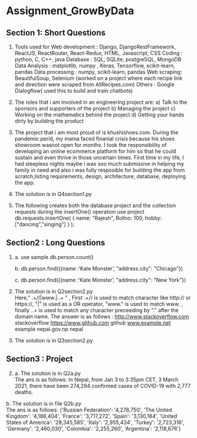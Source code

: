 # Assignment_GrowByData

## Section 1: Short Questions

1. Tools used for
   Web development : Django, DjangoRestFramework, ReactJS, ReactRouter, React-Redux, HTML, Javascript, CSS
   Coding : python, C, C++, java
   Database : SQL, SQLite, postgreSQL, MongoDB
   Data Analysis : matplotlib, numpy , Keras, Tensorflow, scikit-learn, pandas
   Data processing : numpy, scikit-learn, pandas
   Web scraping: BeautifulSoup, Selenium (worked on a project where each recipe link and direction were scraped from AllRecipes.com)
   Others : Google Dialogflow( used this to build and train chatbots)

2. The roles that i am involved in an engineering project are:
   a) Talk to the sponsors and supporters of the project
   b) Managing the project
   c) Working on the mathematics behind the project
   d) Getting your hands dirty by building the product

3. The project that i am most proud of is khushishoes.com. During the pandemic perid, my mama faced finanial crisis because his shoes showroom wasnot open for months. I took the responsibility of developing an online ecommerce platform for him so that he could sustain and even thrive in those uncertain times. First time in my life, I had sleepless nights maybe i was soo much submissive in helping my family in need and also i was fully resposible for building the app from scratch,listing requirements, design, architecture, database, deploying the app.

4. The solution is in Q4section1.py

5. The following creates both the database project and the collection requests during the insertOne() operation
   use project
   db.requests.insertOne(
   { name: "Rajesh", Rollno: 100, hobby: ["dancing","singing"] }
   );

## Section2 : Long Questions

1. a.
   use sample
   db.person.count()

   b. db.person.find({(name :‘Kate Monster’, "address.city": "Chicago"})

   c. db.person.find({(name :‘Kate Monster’, "address.city": "New York"})

2. The solution is in Q2section2.py<br />
   Here," .+\/\/|www.|\..+ " , First .+\/\/ is used to match character like http:// or https://, "|" is used as a OR operator, "www." is used to match www. , finally \..+ is used to match any character preceeding by "." after the domain name.
   The answer is as follows :
   http://www.stackoverflow.com stackoverflow
   https://www.github.com github
   www.example.net example
   nepal.gov.np nepal
3. The solution is in Q3section2.py

## Section3 : Project

2. a. The solution is in Q2a.py <br />The ans is as follows:
   In Nepal, from Jan 3 to 3:35pm CET, 3 March 2021, there have been 274,294 confirmed cases of COVID-19 with 2,777 deaths.

b. The solution is in file Q2b.py <br />The ans is as follows:
{'Russian Federation': '4,278,750', 'The United Kingdom': '4,188,404', 'France': '3,717,272', 'Spain': '3,130,184', 'United States of America': '28,345,585', 'Italy': '2,955,434', 'Turkey': '2,723,316', 'Germany': '2,460,030', 'Colombia': '2,255,260', 'Argentina': '2,118,676'}
